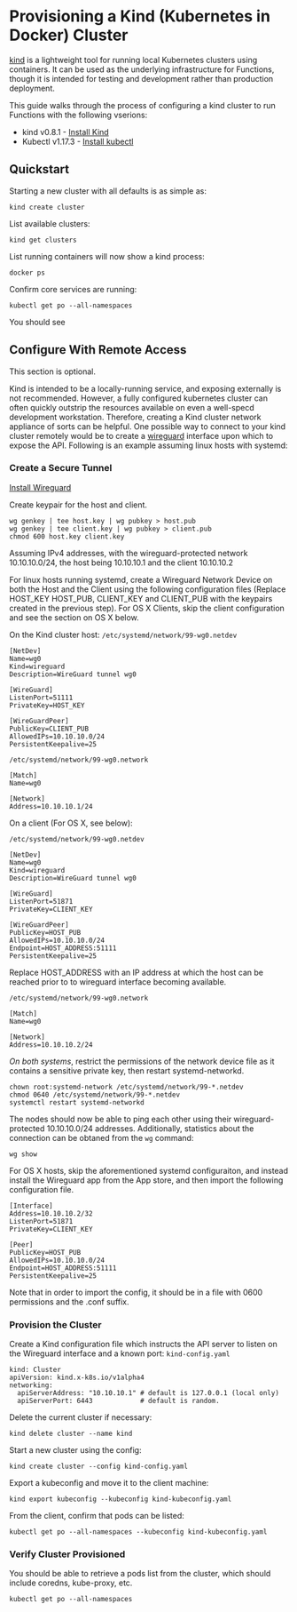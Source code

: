 # Provisioning a Kind (Kubernetes in Docker) Cluster

[kind](https://github.com/kubernetes-sigs/kind) is a lightweight tool for running local Kubernetes clusters using containers.  It can be used as the underlying infrastructure for Functions, though it is intended for testing and development rather than production deployment.

This guide walks through the process of configuring a kind cluster to run Functions with the following vserions:
* kind   v0.8.1 - [Install Kind](https://kind.sigs.k8s.io/docs/user/quick-start/#installation)
* Kubectl v1.17.3 - [Install kubectl](https://kubernetes.io/docs/tasks/tools/install-kubectl) 

## Quickstart

Starting a new cluster with all defaults is as simple as:
```
kind create cluster
```
List available clusters:
```
kind get clusters
```
List running containers will now show a kind process:
```
docker ps
```
Confirm core services are running:
```
kubectl get po --all-namespaces
```
You should see


## Configure With Remote Access

This section is optional.

Kind is intended to be a locally-running service, and exposing externally is not recommended.  However, a fully configured kubernetes cluster can often quickly outstrip the resources available on even a well-specd development workstation.  Therefore, creating a Kind cluster network appliance of sorts can be helpful.  One possible way to connect to your kind cluster remotely would be to create a [wireguard](https://www.wireguard.com/) interface upon which to expose the API.  Following is an example assuming linux hosts with systemd:

### Create a Secure Tunnel

[Install Wireguard](https://www.wireguard.com/install/)

Create keypair for the host and client.
```
wg genkey | tee host.key | wg pubkey > host.pub
wg genkey | tee client.key | wg pubkey > client.pub
chmod 600 host.key client.key
```

Assuming IPv4 addresses, with the wireguard-protected network 10.10.10.0/24, the host being 10.10.10.1 and the client 10.10.10.2

For linux hosts running systemd, create a Wireguard Network Device on both the Host and the Client using the following configuration files (Replace HOST_KEY HOST_PUB, CLIENT_KEY and CLIENT_PUB with the keypairs created in the previous step).  For OS X Clients, skip the client configuration and see the section on OS X below.

On the Kind cluster host:
`/etc/systemd/network/99-wg0.netdev`
```
[NetDev]
Name=wg0
Kind=wireguard
Description=WireGuard tunnel wg0

[WireGuard]
ListenPort=51111
PrivateKey=HOST_KEY

[WireGuardPeer]
PublicKey=CLIENT_PUB
AllowedIPs=10.10.10.0/24
PersistentKeepalive=25
```

`/etc/systemd/network/99-wg0.network`
```
[Match]
Name=wg0

[Network]
Address=10.10.10.1/24
```

On a client (For OS X, see below):

`/etc/systemd/network/99-wg0.netdev`
```
[NetDev]
Name=wg0
Kind=wireguard
Description=WireGuard tunnel wg0

[WireGuard]
ListenPort=51871
PrivateKey=CLIENT_KEY

[WireGuardPeer]
PublicKey=HOST_PUB
AllowedIPs=10.10.10.0/24
Endpoint=HOST_ADDRESS:51111
PersistentKeepalive=25
```
Replace HOST_ADDRESS with an IP address at which the host can be reached prior to to wireguard interface becoming available.

`/etc/systemd/network/99-wg0.network`
```
[Match]
Name=wg0

[Network]
Address=10.10.10.2/24
```

_On both systems_, restrict the permissions of the network device file as it contains a sensitive private key, then restart systemd-networkd.
```
chown root:systemd-network /etc/systemd/network/99-*.netdev
chmod 0640 /etc/systemd/network/99-*.netdev
systemctl restart systemd-networkd
```
The nodes should now be able to ping each other using their wireguard-protected 10.10.10.0/24 addresses.  Additionally, statistics about the connection can be obtaned from the `wg` command:
```
wg show
```
For OS X hosts, skip the aforementioned systemd configuraiton, and instead install the Wireguard app from the App store, and then import the following configuration file.
```
[Interface]
Address=10.10.10.2/32
ListenPort=51871
PrivateKey=CLIENT_KEY

[Peer]
PublicKey=HOST_PUB
AllowedIPs=10.10.10.0/24
Endpoint=HOST_ADDRESS:51111
PersistentKeepalive=25
```
Note that in order to import the config, it should be in a file with 0600 permissions and the .conf suffix.

### Provision the Cluster

Create a Kind configuration file which instructs the API server to listen on the Wireguard interface and a known port:
`kind-config.yaml`
```
kind: Cluster
apiVersion: kind.x-k8s.io/v1alpha4
networking:
  apiServerAddress: "10.10.10.1" # default is 127.0.0.1 (local only)
  apiServerPort: 6443            # default is random. 
```

Delete the current cluster if necessary:
```
kind delete cluster --name kind
```
Start a new cluster using the config:
```
kind create cluster --config kind-config.yaml
```
Export a kubeconfig and move it to the client machine:
```
kind export kubeconfig --kubeconfig kind-kubeconfig.yaml
```
From the client, confirm that pods can be listed:
```
kubectl get po --all-namespaces --kubeconfig kind-kubeconfig.yaml
```
### Verify Cluster Provisioned

You should be able to retrieve a pods list from the cluster, which should include coredns, kube-proxy, etc.
```
kubectl get po --all-namespaces
```

